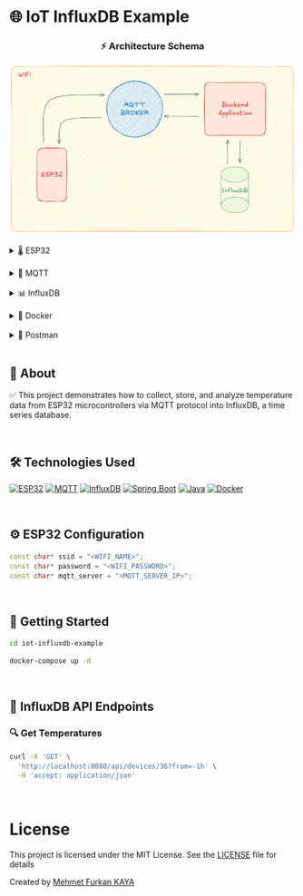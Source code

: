 # 🌐 IoT InfluxDB Example

<div align="center">
  <h3>⚡ Architecture Schema</h3>
  <img src="./images/schema.png" alt="architecture schema">
</div>

<br>

<details>
<summary>🌡️ ESP32</summary>
<img src="./images/esp32.jpg" alt="esp32">
</details>

<br>

<details>
<summary>💬 MQTT</summary>
<img src="./images/mqttx.png" alt="mqttx">
</details>

<br>

<details>
<summary>📊 InfluxDB</summary>
<img src="./images/influxdb.png" alt="influxdb">
</details>

<br>

<details>
<summary>🐳 Docker</summary>
<img src="./images/docker.png" alt="docker">
</details>

<br>

<details>
<summary>🧪 Postman</summary>
<img src="./images/postman.png" alt="postman">
</details>

<br>

## 📖 About

✅ This project demonstrates how to collect, store, and analyze temperature data from ESP32 microcontrollers via MQTT protocol into InfluxDB, a time series database.

<br>

## 🛠️ Technologies Used

[![ESP32](https://img.shields.io/badge/ESP32-S3-000?style=for-the-badge&logo=espressif&logoColor=white&color=E7352C)](https://www.espressif.com/)
[![MQTT](https://img.shields.io/badge/MQTT-2.0.18-000?style=for-the-badge&logo=mqtt&logoColor=white&color=660066)](https://mqtt.org/)
[![InfluxDB](https://img.shields.io/badge/InfluxDB-2.7.9-000?style=for-the-badge&logo=influxdb&logoColor=white&color=22ADF6)](https://www.influxdata.com/)
[![Spring Boot](https://img.shields.io/badge/Spring%20Boot-3.5.5-000?style=for-the-badge&logo=springboot&logoColor=white&color=6DB33F)](https://spring.io/projects/spring-boot)
[![Java](https://img.shields.io/badge/Java-17-000?style=for-the-badge&logo=openjdk&logoColor=white&color=FF9A00)](https://www.oracle.com/java/)
[![Docker](https://img.shields.io/badge/Docker-28.3-000?style=for-the-badge&logo=docker&logoColor=white&color=2496ED)](https://www.docker.com/)

<br>

## ⚙️ ESP32 Configuration

```ino
const char* ssid = "<WIFI_NAME>";
const char* password = "<WIFI_PASSWORD>";
const char* mqtt_server = "<MQTT_SERVER_IP>";
```

<br>

## 🚀 Getting Started

```bash
cd iot-influxdb-example
```

```bash
docker-compose up -d
```

<br>

## 📡 InfluxDB API Endpoints

### 🔍 Get Temperatures

```bash
curl -X 'GET' \
  'http://localhost:8080/api/devices/36?from=-1h' \
  -H 'accept: application/json'
```

<br>

# License

This project is licensed under the MIT License. See the [LICENSE](LICENSE) file for details

Created by [Mehmet Furkan KAYA](https://www.linkedin.com/in/mehmet-furkan-kaya/)
